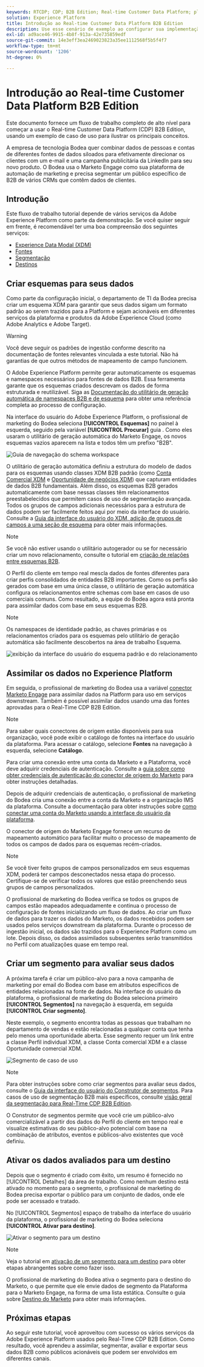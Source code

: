 ```yaml
---
keywords: RTCDP; CDP; B2B Edition; Real-time Customer Data Platform; plataforma de dados do cliente em tempo real; cdp em tempo real; b2b; cdp
solution: Experience Platform
title: Introdução ao Real-time Customer Data Platform B2B Edition
description: Use esse cenário de exemplo ao configurar sua implementação do Adobe Real-time Customer Data Platform B2B Edition.
exl-id: ad9ace46-9915-4b8f-913a-42e735859edf
source-git-commit: 14e3eff3ea2469023823a35ee1112568f5b5f4f7
workflow-type: tm+mt
source-wordcount: '1206'
ht-degree: 0%

---
```


# Introdução ao Real-time Customer Data Platform B2B Edition

Este documento fornece um fluxo de trabalho completo de alto nível para começar a usar o Real-time Customer Data Platform (CDP) B2B Edition, usando um exemplo de caso de uso para ilustrar os principais conceitos.

A empresa de tecnologia Bodea quer combinar dados de pessoas e contas de diferentes fontes de dados siloados para efetivamente direcionar os clientes com um e-mail e uma campanha publicitária da LinkedIn para seu novo produto. O Bodea usa o Marketo Engage como sua plataforma de automação de marketing e precisa segmentar um público específico de B2B de vários CRMs que contêm dados de clientes.

## Introdução

Este fluxo de trabalho tutorial depende de vários serviços da Adobe Experience Platform como parte da demonstração. Se você quiser seguir em frente, é recomendável ter uma boa compreensão dos seguintes serviços:

- [Experience Data Modal (XDM)](../xdm/home.md)
- [Fontes](../sources/home.md)
- [Segmentação](../segmentation/home.md)
- [Destinos](../destinations/home.md)

## Criar esquemas para seus dados

Como parte da configuração inicial, o departamento de TI da Bodea precisa criar um esquema XDM para garantir que seus dados sigam um formato padrão ao serem trazidos para a Platform e sejam acionáveis em diferentes serviços da plataforma e produtos da Adobe Experience Cloud (como Adobe Analytics e Adobe Target).

>[!WARNING]
>
>Você deve seguir os padrões de ingestão conforme descrito na documentação de fontes relevantes vinculada a este tutorial. Não há garantias de que outros métodos de mapeamento de campo funcionem.

O Adobe Experience Platform permite gerar automaticamente os esquemas e namespaces necessários para fontes de dados B2B. Essa ferramenta garante que os esquemas criados descrevam os dados de forma estruturada e reutilizável. Siga as [Documentação do utilitário de geração automática de namespaces B2B e de esquema](../sources/connectors/adobe-applications/marketo/marketo-namespaces.md) para obter uma referência completa ao processo de configuração.

Na interface do usuário do Adobe Experience Platform, o profissional de marketing do Bodea seleciona **[!UICONTROL Esquemas]** no painel à esquerda, seguido pela variável **[!UICONTROL Procurar]** guia . Como eles usaram o utilitário de geração automática do Marketo Engage, os novos esquemas vazios aparecem na lista e todos têm um prefixo &quot;B2B&quot;.

![Guia de navegação do schema workspace](./assets/b2b-tutorial/empty-b2b-schemas.png)

O utilitário de geração automática definiu a estrutura do modelo de dados para os esquemas usando classes XDM B2B padrão (como [Conta Comercial XDM](../xdm/classes/b2b/business-account.md) e [Oportunidade de negócios XDM](../xdm/classes/b2b/business-opportunity.md)) que capturam entidades de dados B2B fundamentais. Além disso, os esquemas B2B gerados automaticamente com base nessas classes têm relacionamentos preestabelecidos que permitem casos de uso de segmentação avançada. Todos os grupos de campos adicionais necessários para a estrutura de dados podem ser facilmente feitos aqui por meio da interface do usuário. Consulte a [Guia da interface do usuário do XDM, adição de grupos de campos a uma seção de esquema](../xdm/ui/resources/schemas.md#add-field-groups) para obter mais informações.

>[!NOTE]
> 
>Se você não estiver usando o utilitário autogerador ou se for necessário criar um novo relacionamento, consulte o tutorial em [criação de relações entre esquemas B2B](../xdm/tutorials/relationship-b2b.md).

O Perfil do cliente em tempo real mescla dados de fontes diferentes para criar perfis consolidados de entidades B2B importantes. Como os perfis são gerados com base em uma única classe, o utilitário de geração automática configura os relacionamentos entre schemas com base em casos de uso comerciais comuns. Como resultado, a equipe do Bodea agora está pronta para assimilar dados com base em seus esquemas B2B.

>[!NOTE]
> 
>Os namespaces de identidade padrão, as chaves primárias e os relacionamentos criados para os esquemas pelo utilitário de geração automática são facilmente descobertos na área de trabalho Esquema.
>
>![exibição da interface do usuário do esquema padrão e do relacionamento](./assets/b2b-tutorial/schema-identity-relationship.png)

## Assimilar os dados no Experience Platform

Em seguida, o profissional de marketing do Bodea usa a variável [conector Marketo Engage](../sources/connectors/adobe-applications/marketo/marketo.md) para assimilar dados na Platform para uso em serviços downstream. Também é possível assimilar dados usando uma das fontes aprovadas para o Real-Time CDP B2B Edition.

>[!NOTE]
> 
>Para saber quais conectores de origem estão disponíveis para sua organização, você pode exibir o catálogo de fontes na interface do usuário da plataforma. Para acessar o catálogo, selecione **Fontes** na navegação à esquerda, selecione **Catálogo**.

Para criar uma conexão entre uma conta da Marketo e a Plataforma, você deve adquirir credenciais de autenticação. Consulte a [guia sobre como obter credenciais de autenticação do conector de origem do Marketo](../sources/connectors/adobe-applications/marketo/marketo-auth.md) para obter instruções detalhadas.

Depois de adquirir credenciais de autenticação, o profissional de marketing do Bodea cria uma conexão entre a conta da Marketo e a organização IMS da plataforma. Consulte a documentação para obter instruções sobre [como conectar uma conta do Marketo usando a interface do usuário da plataforma](../sources/tutorials/ui/create/adobe-applications/marketo.md).

O conector de origem do Marketo Engage fornece um recurso de mapeamento automático para facilitar muito o processo de mapeamento de todos os campos de dados para os esquemas recém-criados.

>[!NOTE]
> 
>Se você tiver feito grupos de campos personalizados em seus esquemas XDM, poderá ter campos desconectados nessa etapa do processo. Certifique-se de verificar todos os valores que estão preenchendo seus grupos de campos personalizados.

O profissional de marketing do Bodea verifica se todos os grupos de campos estão mapeados adequadamente e continua o processo de configuração de fontes inicializando um fluxo de dados. Ao criar um fluxo de dados para trazer os dados do Marketo, os dados recebidos podem ser usados pelos serviços downstream da plataforma. Durante o processo de ingestão inicial, os dados são trazidos para o Experience Platform como um lote. Depois disso, os dados assimilados subsequentes serão transmitidos no Perfil com atualizações quase em tempo real.

## Criar um segmento para avaliar seus dados

A próxima tarefa é criar um público-alvo para a nova campanha de marketing por email do Bodea com base em atributos específicos de entidades relacionadas na fonte de dados. Na interface do usuário da plataforma, o profissional de marketing do Bodea seleciona primeiro **[!UICONTROL Segmentos]** na navegação à esquerda, em seguida **[!UICONTROL Criar segmento]**.

Neste exemplo, o segmento encontra todas as pessoas que trabalham no departamento de vendas e estão relacionadas a qualquer conta que tenha pelo menos uma oportunidade aberta. Esse segmento requer um link entre a classe Perfil individual XDM, a classe Conta comercial XDM e a classe Oportunidade comercial XDM.

![Segmento de caso de uso](./assets/b2b-tutorial/use-case-segment.png)

>[!NOTE]
> 
>Para obter instruções sobre como criar segmentos para avaliar seus dados, consulte o [Guia da interface do usuário do Construtor de segmentos](../segmentation/ui/segment-builder.md). Para casos de uso de segmentação B2B mais específicos, consulte [visão geral da segmentação para Real-Time CDP B2B Edition](./segmentation/b2b.md).

O Construtor de segmentos permite que você crie um público-alvo comercializável a partir dos dados do Perfil do cliente em tempo real e visualize estimativas do seu público-alvo potencial com base na combinação de atributos, eventos e públicos-alvo existentes que você definiu.

## Ativar os dados avaliados para um destino

Depois que o segmento é criado com êxito, um resumo é fornecido no [!UICONTROL Detalhes] da área de trabalho. Como nenhum destino está ativado no momento para o segmento, o profissional de marketing do Bodea precisa exportar o público para um conjunto de dados, onde ele pode ser acessado e tratado.

No [!UICONTROL Segmentos] espaço de trabalho da interface do usuário da plataforma, o profissional de marketing do Bodea seleciona **[!UICONTROL Ativar para destino]**.

![Ativar o segmento para um destino](./assets/b2b-tutorial/activate-to-destination.png)

>[!NOTE]
> 
>Veja o tutorial em [ativação de um segmento para um destino](https://experienceleague.adobe.com/docs/marketo/using/product-docs/core-marketo-concepts/smart-lists-and-static-lists/static-lists/push-an-adobe-experience-cloud-segment-to-a-marketo-static-list.html) para obter etapas abrangentes sobre como fazer isso.

O profissional de marketing do Bodea ativa o segmento para o destino do Marketo, o que permite que ele envie dados de segmento da Plataforma para o Marketo Engage, na forma de uma lista estática. Consulte o guia sobre [Destino do Marketo](https://experienceleague.adobe.com/docs/experience-platform/destinations/catalog/adobe/marketo-engage.html) para obter mais informações.

## Próximas etapas

Ao seguir este tutorial, você aproveitou com sucesso os vários serviços da Adobe Experience Platform usados pelo Real-Time CDP B2B Edition. Como resultado, você aprendeu a assimilar, segmentar, avaliar e exportar seus dados B2B como públicos acionáveis que podem ser envolvidos em diferentes canais.
